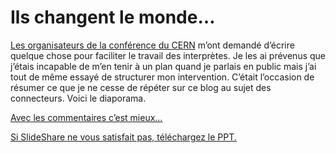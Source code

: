 # Ils changent le monde&#8230;

[Les organisateurs de la conférence du CERN](https://tcrouzet.com/2006/11/24/un-connecteur-a-geneve/) m’ont demandé d’écrire quelque chose pour faciliter le travail des interprètes. Je les ai prévenus que j’étais incapable de m’en tenir à un plan quand je parlais en public mais j’ai tout de même essayé de structurer mon intervention. C’était l’occasion de résumer ce que je ne cesse de répéter sur ce blog au sujet des connecteurs. Voici le diaporama.

[Avec les commentaires c’est mieux…](http://slideshare.net/tcrouzet/le-peuple-des-connecteurs)

[Si SlideShare ne vous satisfait pas, téléchargez le PPT.](https://tcrouzet.com/images_tc/connecteurs.ppt)